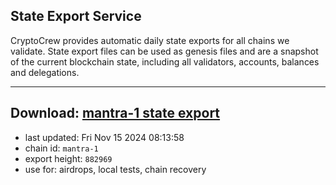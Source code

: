 ## State Export Service
CryptoCrew provides automatic daily state exports for all chains we validate. State export files can be used as genesis files and are a snapshot of the current blockchain state, including all validators, accounts, balances and delegations.

---
**Download: [mantra-1 state export](https://dl-eu2.ccvalidators.com/SERVICE/mantrachain/mantra-1_export_882969.json)**
---

- last updated: Fri Nov 15 2024 08:13:58
- chain id: `mantra-1`
- export height: `882969`
- use for: airdrops, local tests, chain recovery
